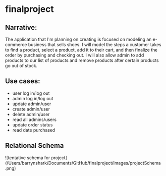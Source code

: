 # finalproject

## Narrative:
The application that I'm planning on creating is focused on modeling an e-commerce business that sells shoes. I will model the steps a customer takes to find a product, select a product, add it to their cart, and then finalize the order by purchasing and checking out. I will also allow admin to add products to our list of products and remove products after certain products go out of stock.

## Use cases: 
* user log in/log out
* admin log in/log out
* update admin/user 
* create admin/user
* delete admin/user 
* read all admins/users
* update order status
* read date purchased

## Relational Schema
![tentative schema for project] (/Users/barrynshark/Documents/GitHub/finalproject/images/projectSchema.png)
